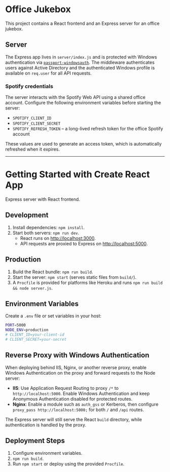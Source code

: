 # Office Jukebox

This project contains a React frontend and an Express server for an office jukebox.

## Server

The Express app lives in `server/index.js` and is protected with Windows authentication via [`passport-windowsauth`](https://www.npmjs.com/package/passport-windowsauth). The middleware authenticates users against Active Directory and the authenticated Windows profile is available on `req.user` for all API requests.

### Spotify credentials

The server interacts with the Spotify Web API using a shared office account. Configure the following environment variables before starting the server:

- `SPOTIFY_CLIENT_ID`
- `SPOTIFY_CLIENT_SECRET`
- `SPOTIFY_REFRESH_TOKEN` – a long-lived refresh token for the office Spotify account

These values are used to generate an access token, which is automatically refreshed when it expires.

---

# Getting Started with Create React App

Express server with React frontend.

## Development

1. Install dependencies: `npm install`.
2. Start both servers: `npm run dev`.
   - React runs on [http://localhost:3000](http://localhost:3000).
   - API requests are proxied to Express on [http://localhost:5000](http://localhost:5000).

## Production

1. Build the React bundle: `npm run build`.
2. Start the server: `npm start` (serves static files from `build/`).
3. A `Procfile` is provided for platforms like Heroku and runs `npm run build && node server.js`.

## Environment Variables

Create a `.env` file or set variables in your host:

```bash
PORT=5000
NODE_ENV=production
# CLIENT_ID=your-client-id
# CLIENT_SECRET=your-secret
```

## Reverse Proxy with Windows Authentication

When deploying behind IIS, Nginx, or another reverse proxy, enable Windows Authentication on the proxy and forward requests to the Node server:

- **IIS**: Use Application Request Routing to proxy `/*` to `http://localhost:5000`. Enable Windows Authentication and keep Anonymous Authentication disabled for protected routes.
- **Nginx**: Enable a module such as `auth_gss` or Kerberos, then configure `proxy_pass http://localhost:5000;` for both `/` and `/api` routes.

The Express server will still serve the React `build` directory, while authentication is handled by the proxy.

## Deployment Steps

1. Configure environment variables.
2. `npm run build`.
3. Run `npm start` or deploy using the provided `Procfile`.
